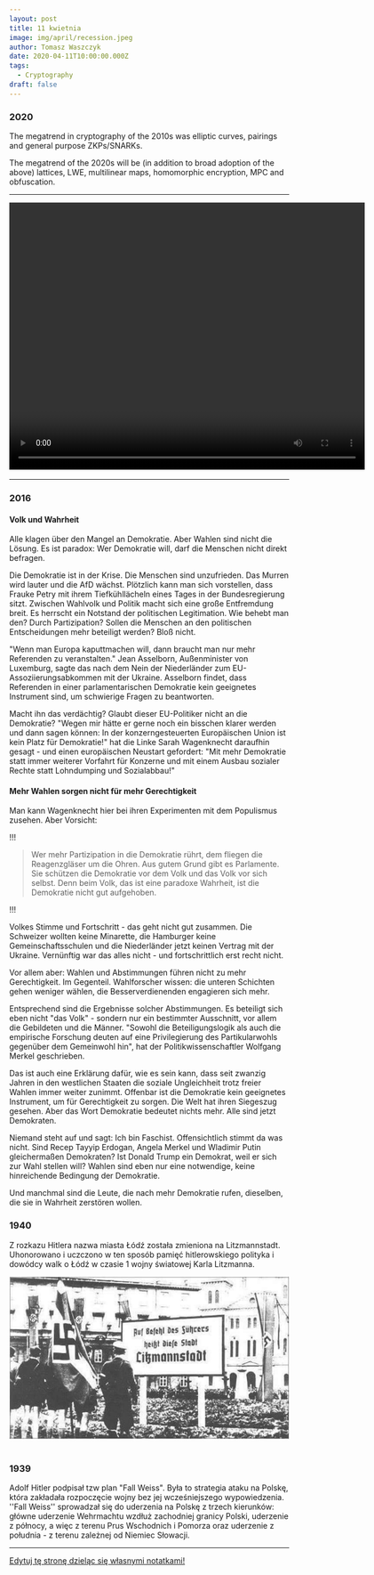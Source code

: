 ```yaml
---
layout: post
title: 11 kwietnia
image: img/april/recession.jpeg
author: Tomasz Waszczyk
date: 2020-04-11T10:00:00.000Z
tags:
  - Cryptography
draft: false
---
```


### 2020

The megatrend in cryptography of the 2010s was elliptic curves, pairings and general purpose ZKPs/SNARKs.

The megatrend of the 2020s will be (in addition to broad adoption of the above) lattices, LWE, multilinear maps, homomorphic encryption, MPC and obfuscation.

---

<video width="640" height="480" controls>
  <source src="./movies/april/yesminister.mp4" type="video/mp4">
Your browser does not support the video tag.
</video>

---

### 2016

#### Volk und Wahrheit

Alle klagen über den Mangel an Demokratie. Aber Wahlen sind nicht die Lösung. Es ist paradox: Wer Demokratie will, darf die Menschen nicht direkt befragen.

Die Demokratie ist in der Krise. Die Menschen sind unzufrieden. Das Murren wird lauter und die AfD wächst. Plötzlich kann man sich vorstellen, dass Frauke Petry mit ihrem Tiefkühllächeln eines Tages in der Bundesregierung sitzt. Zwischen Wahlvolk und Politik macht sich eine große Entfremdung breit. Es herrscht ein Notstand der politischen Legitimation. Wie behebt man den? Durch Partizipation? Sollen die Menschen an den politischen Entscheidungen mehr beteiligt werden? Bloß nicht.

"Wenn man Europa kaputtmachen will, dann braucht man nur mehr Referenden zu veranstalten." Jean Asselborn, Außenminister von Luxemburg, sagte das nach dem Nein der Niederländer zum EU-Assoziierungsabkommen mit der Ukraine. Asselborn findet, dass Referenden in einer parlamentarischen Demokratie kein geeignetes Instrument sind, um schwierige Fragen zu beantworten.

Macht ihn das verdächtig? Glaubt dieser EU-Politiker nicht an die Demokratie? "Wegen mir hätte er gerne noch ein bisschen klarer werden und dann sagen können: In der konzerngesteuerten Europäischen Union ist kein Platz für Demokratie!" hat die Linke Sarah Wagenknecht daraufhin gesagt - und einen europäischen Neustart gefordert: "Mit mehr Demokratie statt immer weiterer Vorfahrt für Konzerne und mit einem Ausbau sozialer Rechte statt Lohndumping und Sozialabbau!"

#### Mehr Wahlen sorgen nicht für mehr Gerechtigkeit

Man kann Wagenknecht hier bei ihren Experimenten mit dem Populismus zusehen. Aber Vorsicht:

!!!

> Wer mehr Partizipation in die Demokratie rührt, dem fliegen die Reagenzgläser um die Ohren. Aus gutem Grund gibt es Parlamente. Sie schützen die Demokratie vor dem Volk und das Volk vor sich selbst. Denn beim Volk, das ist eine paradoxe Wahrheit, ist die Demokratie nicht gut aufgehoben.

!!!

Volkes Stimme und Fortschritt - das geht nicht gut zusammen. Die Schweizer wollten keine Minarette, die Hamburger keine Gemeinschaftsschulen und die Niederländer jetzt keinen Vertrag mit der Ukraine. Vernünftig war das alles nicht - und fortschrittlich erst recht nicht.

Vor allem aber: Wahlen und Abstimmungen führen nicht zu mehr Gerechtigkeit. Im Gegenteil. Wahlforscher wissen: die unteren Schichten gehen weniger wählen, die Besserverdienenden engagieren sich mehr.

Entsprechend sind die Ergebnisse solcher Abstimmungen. Es beteiligt sich eben nicht "das Volk" - sondern nur ein bestimmter Ausschnitt, vor allem die Gebildeten und die Männer. "Sowohl die Beteiligungslogik als auch die empirische Forschung deuten auf eine Privilegierung des Partikularwohls gegenüber dem Gemeinwohl hin", hat der Politikwissenschaftler Wolfgang Merkel geschrieben.

Das ist auch eine Erklärung dafür, wie es sein kann, dass seit zwanzig Jahren in den westlichen Staaten die soziale Ungleichheit trotz freier Wahlen immer weiter zunimmt. Offenbar ist die Demokratie kein geeignetes Instrument, um für Gerechtigkeit zu sorgen. Die Welt hat ihren Siegeszug gesehen. Aber das Wort Demokratie bedeutet nichts mehr. Alle sind jetzt Demokraten.

Niemand steht auf und sagt: Ich bin Faschist. Offensichtlich stimmt da was nicht. Sind Recep Tayyip Erdogan, Angela Merkel und Wladimir Putin gleichermaßen Demokraten? Ist Donald Trump ein Demokrat, weil er sich zur Wahl stellen will? Wahlen sind eben nur eine notwendige, keine hinreichende Bedingung der Demokratie.

Und manchmal sind die Leute, die nach mehr Demokratie rufen, dieselben, die sie in Wahrheit zerstören wollen.

### 1940

Z rozkazu Hitlera nazwa miasta Łódź została zmieniona na Litzmannstadt. Uhonorowano i uczczono w ten sposób pamięć hitlerowskiego polityka i dowódcy walk o Łódź w czasie 1 wojny światowej Karla Litzmanna.

<img src="./img/april/litzmannstadt.jpg"/><br><br>

### 1939

Adolf Hitler podpisał tzw plan "Fall Weiss". Była to strategia ataku na Polskę, która zakładała rozpoczęcie wojny bez jej wcześniejszego wypowiedzenia. ''Fall Weiss'' sprowadzał się do uderzenia na Polskę z trzech kierunków: główne uderzenie Wehrmachtu wzdłuż zachodniej granicy Polski, uderzenie z północy, a więc z terenu Prus Wschodnich i Pomorza oraz uderzenie z południa - z terenu zależnej od Niemiec Słowacji.

---

<a href="https://github.com/TomaszWaszczyk/historia.waszczyk.com/edit/master/src/content/april-11.md" target="_blank">Edytuj tę stronę dzieląc się własnymi notatkami!</a>
